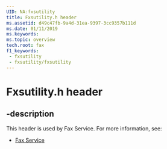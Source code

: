 ```yaml
---
UID: NA:fxsutility
title: Fxsutility.h header
ms.assetid: d49c47fb-9a4d-31ea-9397-3cc9357b111d
ms.date: 01/11/2019
ms.keywords: 
ms.topic: overview
tech.root: fax
f1_keywords:
 - fxsutility
 - fxsutility/fxsutility
---
```


# Fxsutility.h header


## -description

This header is used by Fax Service. For more information, see:

- [Fax Service](../_fax/index.md)

